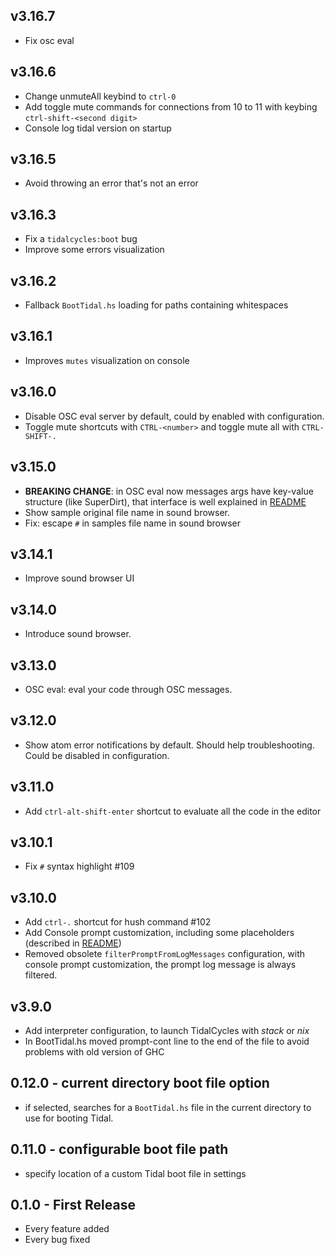 ## v3.16.7
* Fix osc eval

## v3.16.6
* Change unmuteAll keybind to `ctrl-0`
* Add toggle mute commands for connections from 10 to 11 with keybing `ctrl-shift-<second digit>`
* Console log tidal version on startup

## v3.16.5
* Avoid throwing an error that's not an error

## v3.16.3
* Fix a `tidalcycles:boot` bug
* Improve some errors visualization

## v3.16.2
* Fallback `BootTidal.hs` loading for paths containing whitespaces

## v3.16.1
* Improves `mutes` visualization on console

## v3.16.0
* Disable OSC eval server by default, could by enabled with configuration.
* Toggle mute shortcuts with `CTRL-<number>` and toggle mute all with `CTRL-SHIFT-.`

## v3.15.0
* **BREAKING CHANGE**: in OSC eval now messages args have key-value structure (like SuperDirt), that interface is well explained in [README](README.md)
* Show sample original file name in sound browser.
* Fix: escape `#` in samples file name in sound browser

## v3.14.1
* Improve sound browser UI

## v3.14.0
* Introduce sound browser.

## v3.13.0
* OSC eval: eval your code through OSC messages.

## v3.12.0
* Show atom error notifications by default. Should help troubleshooting. Could be disabled in configuration.

## v3.11.0
* Add `ctrl-alt-shift-enter` shortcut to evaluate all the code in the editor

## v3.10.1
* Fix `#` syntax highlight #109

## v3.10.0
* Add `ctrl-.` shortcut for hush command #102
* Add Console prompt customization, including some placeholders (described in [README](README.md))
* Removed obsolete `filterPromptFromLogMessages` configuration, with console prompt customization, the prompt log message is always filtered.

## v3.9.0
* Add interpreter configuration, to launch TidalCycles with *stack* or *nix*
* In BootTidal.hs moved prompt-cont line to the end of the file to avoid problems with old version of GHC

## 0.12.0 - current directory boot file option

* if selected, searches for a `BootTidal.hs` file in the current directory to use for booting Tidal.

## 0.11.0 - configurable boot file path

* specify location of a custom Tidal boot file in settings


## 0.1.0 - First Release
* Every feature added
* Every bug fixed
